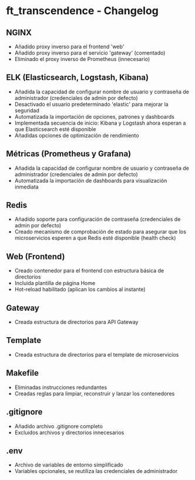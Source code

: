 # ft_transcendence - Changelog

## NGINX
- Añadido proxy inverso para el frontend 'web'
- Añadido proxy inverso para el servicio 'gateway' (comentado)
- Eliminado el proxy inverso de Prometheus (innecesario)

## ELK (Elasticsearch, Logstash, Kibana)
- Añadida la capacidad de configurar nombre de usuario y contraseña de administrador (credenciales de admin por defecto)
- Desactivado el usuario predeterminado 'elastic' para mejorar la seguridad
- Automatizada la importación de opciones, patrones y dashboards
- Implementada secuencia de inicio: Kibana y Logstash ahora esperan a que Elasticsearch esté disponible
- Añadidas opciones de optimización de rendimiento

## Métricas (Prometheus y Grafana)
- Añadida la capacidad de configurar nombre de usuario y contraseña de administrador (credenciales de admin por defecto)
- Automatizada la importación de dashboards para visualización inmediata

## Redis
- Añadido soporte para configuración de contraseña (credenciales de admin por defecto)
- Creado mecanismo de comprobación de estado para asegurar que los microservicios esperen a que Redis esté disponible (health check)

## Web (Frontend)
- Creado contenedor para el frontend con estructura básica de directorios
- Incluida plantilla de página Home
- Hot-reload habilitado (aplican los cambios al instante)

## Gateway
- Creada estructura de directorios para API Gateway

## Template
- Creada estructura de directorios para el template de microservicios

## Makefile
- Eliminadas instrucciones redundantes
- Creadas reglas para limpiar, reconstruir y lanzar los contenedores

## .gitignore
- Añadido archivo .gitignore completo
- Excluidos archivos y directorios innecesarios

## .env
- Archivo de variables de entorno simplificado
- Variables opcionales, se reutiliza las credenciales de administrador
